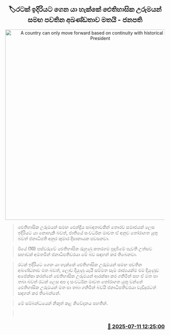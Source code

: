 <p align='center'><b><h2 align='center' title='A country can only move forward based on continuity with historical heritage - President'>🏷රටක් ඉදිරියට ගෙන යා හැක්කේ ඓතිහාසික උරුමයන් සමඟ පවතින අඛණ්ඩතාව මතයි - ජනපති</h2></b></p>
<p align='center'><img src='https://helakuru.sgp1.cdn.digitaloceanspaces.com/esana/images/lib/anura-president-katharagama-jk.jpg' width='600' alt='A country can only move forward based on continuity with historical heritage - President'></p>

> ඓතිහාසික උරුමයන් සමඟ ඓන්ද්‍රීය සබඳතාවකින් තොරව සමාජයක් ලෙස ඉදිරියට යා නොහැකි බවත්, ජාතියේ සංවර්ධන මාවත ඒ අනුව තෝරාගත යුතු බවත් ජනාධිපති අනුර කුමාර දිසානායක පවසනවා.

> ඊයේ (10) පස්වරුවේ ඓතිහාසික රුහුණු කතරගම පුදබිමේ පැවති උත්සව සභාවක් අමතමින් ජනාධිපතිවරයා මේ බව සඳහන් කර තිබෙනවා.

> රටක් ඉදිරියට ගෙන යා හැක්කේ ඓතිහාසික උරුමයන් සමඟ පවතින අඛණ්ඩතාව මත බවත්, ලොව දියුණු යැයි සම්මත සෑම රාජ්‍යයක්ම එම දියුණුව අපේක්ෂා කරන්නේ ඓතිහාසික උරුමයන් ආරක්ෂා කර ගනිමින් සහ ඒ මත පා තබා බවත් රටක් ලෙස අප ද සංවර්ධන මාවත තෝරාගත යුතු වන්නේ ඓතිහාසික උරුමයන් මත පා තබා ගනිමින් බවයි ජනාධිපතිවරයා වැඩිදුරටත් සඳහන් කර තිබෙන්නේ.

> මේ සම්බන්ධයෙන් නිකුත් කළ නිවේදනය පහතින්.

>  



<h3 align='right'><a href='https://www.helakuru.lk/esana/p/111781/'>📅 2025-07-11 12:25:00</a></h3>
